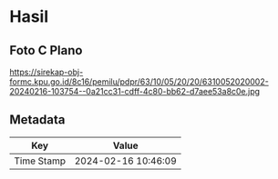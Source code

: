 # Hasil

## Foto C Plano

https://sirekap-obj-formc.kpu.go.id/8c16/pemilu/pdpr/63/10/05/20/20/6310052020002-20240216-103754--0a21cc31-cdff-4c80-bb62-d7aee53a8c0e.jpg


## Metadata

| Key        | Value               |
| ---------- | ------------------- |
| Time Stamp | 2024-02-16 10:46:09 |




